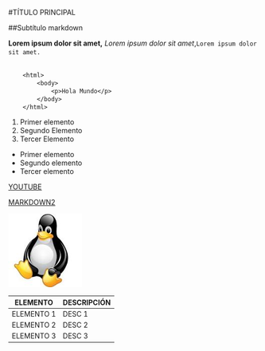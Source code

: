 
#TÍTULO PRINCIPAL

##Subtítulo markdown


**Lorem ipsum dolor sit amet,** *Lorem ipsum dolor sit amet*,` Lorem ipsum dolor sit amet. `


~~~

	<html>
		<body>
			<p>Hola Mundo</p>
		</body>
	</html>

~~~
1. Primer elemento
2. Segundo Elemento
3. Tercer Elemento

- Primer elemento
- Segundo elemento
- Tercer elemento

[YOUTUBE](https://www.youtube.com)

[MARKDOWN2](./markdown2.md)

![IMAGEN](./imagen1.jpeg)

|ELEMENTO|DESCRIPCIÓN|
|--------|-----------|
|ELEMENTO 1| DESC 1|
|ELEMENTO 2| DESC 2|
|ELEMENTO 3| DESC 3| 



